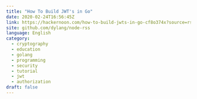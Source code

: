 ```yaml
---
title: "How To Build JWT's in Go"
date: 2020-02-24T16:56:45Z
link: https://hackernoon.com/how-to-build-jwts-in-go-cf8o374x?source=rss&utm_medium=RSS&utm_source=news.12bit.vn
site: github.com/dylang/node-rss
language: English
category:
  - cryptography
  - education
  - golang
  - programming
  - security
  - tutorial
  - jwt
  - authorization
draft: false
---
```

